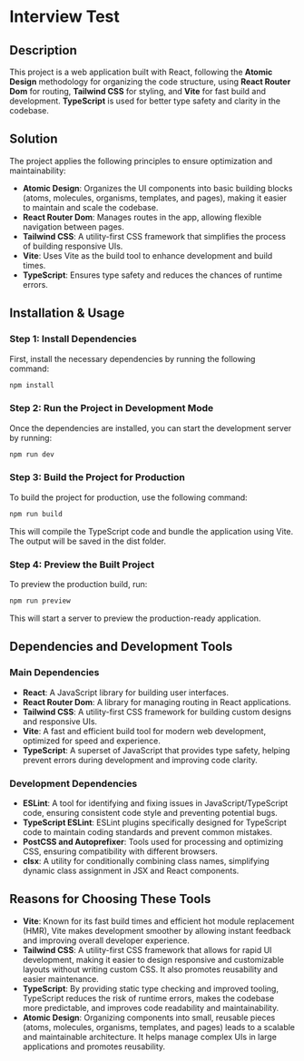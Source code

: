 # Interview Test

## Description

This project is a web application built with React, following the **Atomic Design** methodology for organizing the code structure, using **React Router Dom** for routing, **Tailwind CSS** for styling, and **Vite** for fast build and development. **TypeScript** is used for better type safety and clarity in the codebase.

## Solution

The project applies the following principles to ensure optimization and maintainability:

- **Atomic Design**: Organizes the UI components into basic building blocks (atoms, molecules, organisms, templates, and pages), making it easier to maintain and scale the codebase.
- **React Router Dom**: Manages routes in the app, allowing flexible navigation between pages.
- **Tailwind CSS**: A utility-first CSS framework that simplifies the process of building responsive UIs.
- **Vite**: Uses Vite as the build tool to enhance development and build times.
- **TypeScript**: Ensures type safety and reduces the chances of runtime errors.

## Installation & Usage

### Step 1: Install Dependencies

First, install the necessary dependencies by running the following command:

```bash
npm install
```

### Step 2: Run the Project in Development Mode

Once the dependencies are installed, you can start the development server by running:
```bash
npm run dev
```

### Step 3: Build the Project for Production

To build the project for production, use the following command:
```bash
npm run build
```
This will compile the TypeScript code and bundle the application using Vite. The output will be saved in the dist folder.


### Step 4: Preview the Built Project

To preview the production build, run:
```bash
npm run preview
```
This will start a server to preview the production-ready application.

## Dependencies and Development Tools

### Main Dependencies

- **React**: A JavaScript library for building user interfaces.
- **React Router Dom**: A library for managing routing in React applications.
- **Tailwind CSS**: A utility-first CSS framework for building custom designs and responsive UIs.
- **Vite**: A fast and efficient build tool for modern web development, optimized for speed and experience.
- **TypeScript**: A superset of JavaScript that provides type safety, helping prevent errors during development and improving code clarity.

### Development Dependencies

- **ESLint**: A tool for identifying and fixing issues in JavaScript/TypeScript code, ensuring consistent code style and preventing potential bugs.
- **TypeScript ESLint**: ESLint plugins specifically designed for TypeScript code to maintain coding standards and prevent common mistakes.
- **PostCSS and Autoprefixer**: Tools used for processing and optimizing CSS, ensuring compatibility with different browsers.
- **clsx**: A utility for conditionally combining class names, simplifying dynamic class assignment in JSX and React components.

## Reasons for Choosing These Tools

- **Vite**: Known for its fast build times and efficient hot module replacement (HMR), Vite makes development smoother by allowing instant feedback and improving overall developer experience.
- **Tailwind CSS**: A utility-first CSS framework that allows for rapid UI development, making it easier to design responsive and customizable layouts without writing custom CSS. It also promotes reusability and easier maintenance.
- **TypeScript**: By providing static type checking and improved tooling, TypeScript reduces the risk of runtime errors, makes the codebase more predictable, and improves code readability and maintainability.
- **Atomic Design**: Organizing components into small, reusable pieces (atoms, molecules, organisms, templates, and pages) leads to a scalable and maintainable architecture. It helps manage complex UIs in large applications and promotes reusability.
